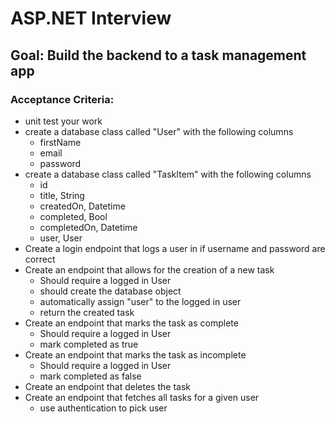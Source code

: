 # ASP.NET Interview

## Goal: Build the backend to a task management app

### Acceptance Criteria:

- unit test your work
- create a database class called "User" with the following columns
  - firstName
  - email
  - password
- create a database class called "TaskItem" with the following columns
  - id
  - title, String
  - createdOn, Datetime
  - completed, Bool
  - completedOn, Datetime
  - user, User
- Create a login endpoint that logs a user in if username and password are correct
- Create an endpoint that allows for the creation of a new task
  - Should require a logged in User
  - should create the database object
  - automatically assign "user" to the logged in user
  - return the created task
- Create an endpoint that marks the task as complete
  - Should require a logged in User
  - mark completed as true
- Create an endpoint that marks the task as incomplete
  - Should require a logged in User
  - mark completed as false
- Create an endpoint that deletes the task
- Create an endpoint that fetches all tasks for a given user
  - use authentication to pick user
